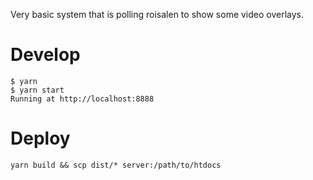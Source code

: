 Very basic system that is polling roisalen to show some video overlays.

# Develop

    $ yarn
    $ yarn start
    Running at http://localhost:8888

# Deploy

    yarn build && scp dist/* server:/path/to/htdocs
